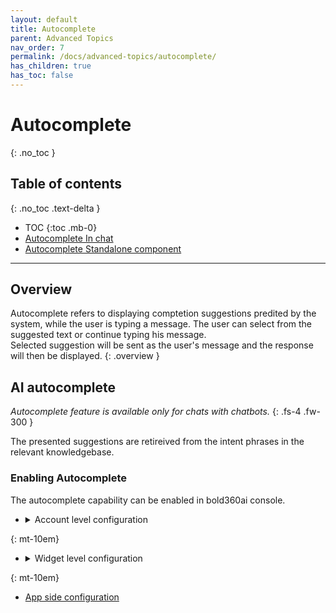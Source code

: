 ```yaml
---
layout: default
title: Autocomplete
parent: Advanced Topics
nav_order: 7
permalink: /docs/advanced-topics/autocomplete/
has_children: true
has_toc: false
---
```


# Autocomplete
{: .no_toc }

## Table of contents
{: .no_toc .text-delta }

- TOC
{:toc .mb-0}
- [Autocomplete In chat](./in-chat)
- [Autocomplete Standalone component](./standalone) 

---

## Overview
Autocomplete refers to displaying comptetion suggestions predited by the system, while the user is typing a message.  The user can select from the suggested text or continue typing his message.   
Selected suggestion will be sent as the user's message and the response will then be displayed.
{: .overview }


## AI autocomplete
_Autocomplete feature is available only for chats with chatbots._
{: .fs-4 .fw-300 }

The presented suggestions are retireived from the intent  phrases in the relevant knowledgebase.   

### Enabling Autocomplete
The autocomplete capability can be enabled in bold360ai console.
- <details close markdown="block">
  <summary>Account level configuration</summary>

    ![]({{'/assets/images/autocomplete-account-console.png' | relative_url}}) 
    {: .image-70}

  </details>
{: mt-10em}
- <details close markdown="block">
  <summary>Widget level configuration</summary> 
    ![]({{'/assets/images/autocomplete-widget-console.png' | relative_url}})
    {: .image-70}

  </details>
{: mt-10em}
- [App side configuration](./in-chat)

